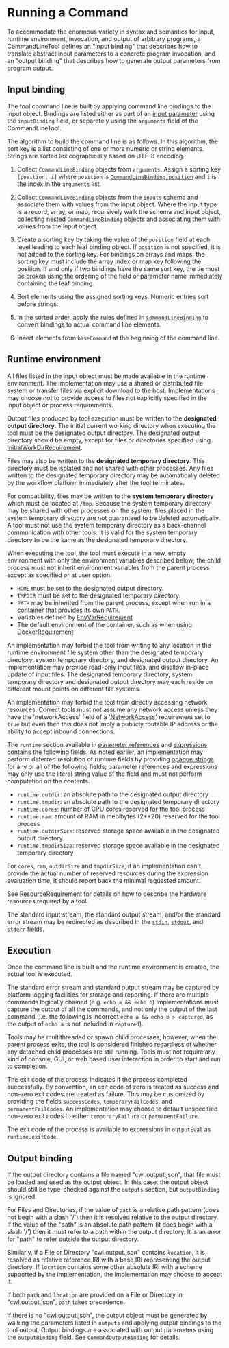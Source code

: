 # Running a Command

To accommodate the enormous variety in syntax and semantics for input, runtime
environment, invocation, and output of arbitrary programs, a CommandLineTool
defines an "input binding" that describes how to translate abstract input
parameters to a concrete program invocation, and an "output binding" that
describes how to generate output parameters from program output.

## Input binding

The tool command line is built by applying command line bindings to the
input object.  Bindings are listed either as part of an [input
parameter](#CommandInputParameter) using the `inputBinding` field, or
separately using the `arguments` field of the CommandLineTool.

The algorithm to build the command line is as follows.  In this algorithm,
the sort key is a list consisting of one or more numeric or string
elements.  Strings are sorted lexicographically based on UTF-8 encoding.

  1. Collect `CommandLineBinding` objects from `arguments`.  Assign a sorting
  key `[position, i]` where `position` is
  [`CommandLineBinding.position`](#CommandLineBinding) and `i`
  is the index in the `arguments` list.

  2. Collect `CommandLineBinding` objects from the `inputs` schema and
  associate them with values from the input object.  Where the input type
  is a record, array, or map, recursively walk the schema and input object,
  collecting nested `CommandLineBinding` objects and associating them with
  values from the input object.

  3. Create a sorting key by taking the value of the `position` field at
  each level leading to each leaf binding object.  If `position` is not
  specified, it is not added to the sorting key.  For bindings on arrays
  and maps, the sorting key must include the array index or map key
  following the position.  If and only if two bindings have the same sort
  key, the tie must be broken using the ordering of the field or parameter
  name immediately containing the leaf binding.

  4. Sort elements using the assigned sorting keys.  Numeric entries sort
  before strings.

  5. In the sorted order, apply the rules defined in
  [`CommandLineBinding`](#CommandLineBinding) to convert bindings to actual
  command line elements.

  6. Insert elements from `baseCommand` at the beginning of the command
  line.

## Runtime environment

All files listed in the input object must be made available in the runtime
environment.  The implementation may use a shared or distributed file
system or transfer files via explicit download to the host.  Implementations
may choose not to provide access to files not explicitly specified in the input
object or process requirements.

Output files produced by tool execution must be written to the
**designated output directory**.  The initial current working
directory when executing the tool must be the designated output
directory.  The designated output directory should be empty, except
for files or directories specified using
[InitialWorkDirRequirement](#InitialWorkDirRequirement).

Files may also be written to the **designated temporary directory**.  This
directory must be isolated and not shared with other processes.  Any files
written to the designated temporary directory may be automatically deleted by
the workflow platform immediately after the tool terminates.

For compatibility, files may be written to the **system temporary directory**
which must be located at `/tmp`.  Because the system temporary directory may be
shared with other processes on the system, files placed in the system temporary
directory are not guaranteed to be deleted automatically.  A tool
must not use the system temporary directory as a back-channel communication with
other tools.  It is valid for the system temporary directory to be the same as
the designated temporary directory.

When executing the tool, the tool must execute in a new, empty environment
with only the environment variables described below; the child process must
not inherit environment variables from the parent process except as
specified or at user option.

  * `HOME` must be set to the designated output directory.
  * `TMPDIR` must be set to the designated temporary directory.
  * `PATH` may be inherited from the parent process, except when run in a
    container that provides its own `PATH`.
  * Variables defined by [EnvVarRequirement](#EnvVarRequirement)
  * The default environment of the container, such as when using
    [DockerRequirement](#DockerRequirement)

An implementation may forbid the tool from writing to any location in the
runtime environment file system other than the designated temporary directory,
system temporary directory, and designated output directory.  An implementation
may provide read-only input files, and disallow in-place update of input files.
The designated temporary directory, system temporary directory and designated
output directory may each reside on different mount points on different file
systems.

An implementation may forbid the tool from directly accessing network
resources.  Correct tools must not assume any network access unless they have
the 'networkAccess' field of a ['NetworkAccess'](#NetworkAccess) requirement set
to `true` but even then this does not imply a publicly routable IP address or
the ability to accept inbound connections.

The `runtime` section available in [parameter references](#Parameter_references)
and [expressions](#Expressions) contains the following fields.  As noted
earlier, an implementation may perform deferred resolution of runtime fields by providing
[opaque strings](#opaque-strings) for any or all of the following fields; parameter
references and expressions may only use the literal string value of the field and must
not perform computation on the contents.

  * `runtime.outdir`: an absolute path to the designated output directory
  * `runtime.tmpdir`: an absolute path to the designated temporary directory
  * `runtime.cores`:  number of CPU cores reserved for the tool process
  * `runtime.ram`:    amount of RAM in mebibytes (2\*\*20) reserved for the tool process
  * `runtime.outdirSize`: reserved storage space available in the designated output directory
  * `runtime.tmpdirSize`: reserved storage space available in the designated temporary directory

For `cores`, `ram`, `outdirSize` and `tmpdirSize`, if an implementation can't
provide the actual number of reserved resources during the expression evaluation time,
it should report back the minimal requested amount.

See [ResourceRequirement](#ResourceRequirement) for details on how to
describe the hardware resources required by a tool.

The standard input stream, the standard output stream, and/or the standard error
stream may be redirected as described in the [`stdin`](#stdin),
[`stdout`](#stdout), and [`stderr`](#stderr) fields.

## Execution

Once the command line is built and the runtime environment is created, the
actual tool is executed.

The standard error stream and standard output stream may be captured by
platform logging facilities for storage and reporting.  If there are multiple
commands logically chained (e.g. `echo a && echo b`) implementations must
capture the output of all the commands, and not only the output of the last
command (i.e. the following is incorrect `echo a && echo b > captured`,
as the output of `echo a` is not included in `captured`).

Tools may be multithreaded or spawn child processes; however, when the
parent process exits, the tool is considered finished regardless of whether
any detached child processes are still running.  Tools must not require any
kind of console, GUI, or web based user interaction in order to start and
run to completion.

The exit code of the process indicates if the process completed
successfully.  By convention, an exit code of zero is treated as success
and non-zero exit codes are treated as failure.  This may be customized by
providing the fields `successCodes`, `temporaryFailCodes`, and
`permanentFailCodes`.  An implementation may choose to default unspecified
non-zero exit codes to either `temporaryFailure` or `permanentFailure`.

The exit code of the process is available to expressions in
`outputEval` as `runtime.exitCode`.

## Output binding

If the output directory contains a file named "cwl.output.json", that
file must be loaded and used as the output object.  In this case, the
output object should still be type-checked against the `outputs`
section, but `outputBinding` is ignored.

For Files and Directories, if the value of `path` is a relative path
pattern (does not begin with a slash '/') then it is resolved relative
to the output directory.  If the value of the "path" is an absolute
path pattern (it does begin with a slash '/') then it must refer to a
path within the output directory.  It is an error for "path" to refer
outside the output directory.

Similarly, if a File or Directory "cwl.output.json" contains
`location`, it is resolved as relative reference IRI with a base IRI
representing the output directory.  If `location` contains some other
absolute IRI with a scheme supported by the implementation, the
implementation may choose to accept it.

If both `path` and `location` are provided on a File or Directory in
"cwl.output.json", `path` takes precedence.

If there is no "cwl.output.json", the output object must be generated
by walking the parameters listed in `outputs` and applying output
bindings to the tool output.  Output bindings are associated with
output parameters using the `outputBinding` field.  See
[`CommandOutputBinding`](#CommandOutputBinding) for details.
